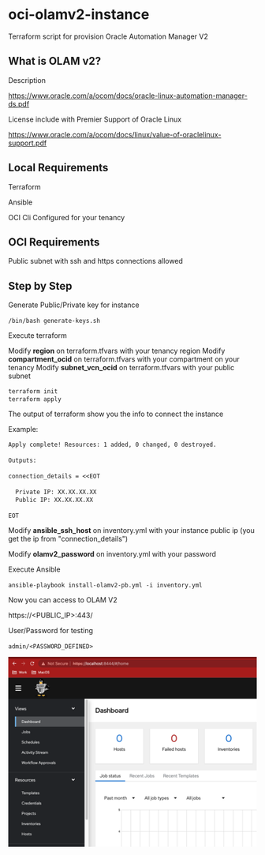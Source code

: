 # oci-olamv2-instance

Terraform script for provision Oracle Automation Manager V2

## What is OLAM v2?

Description

https://www.oracle.com/a/ocom/docs/oracle-linux-automation-manager-ds.pdf

License include with Premier Support of Oracle Linux

https://www.oracle.com/a/ocom/docs/linux/value-of-oraclelinux-support.pdf

## Local Requirements

Terraform

Ansible

OCI Cli Configured for your tenancy

## OCI Requirements

Public subnet with ssh and https connections allowed

## Step by Step

Generate Public/Private key for instance

`/bin/bash generate-keys.sh`


Execute terraform

Modify **region** on terraform.tfvars with your tenancy region
Modify **compartment_ocid** on terraform.tfvars with your compartment on your tenancy
Modify **subnet_vcn_ocid** on terraform.tfvars with your public subnet

```
terraform init
terraform apply
```

The output of terraform show you the info to connect the instance

Example:

```
Apply complete! Resources: 1 added, 0 changed, 0 destroyed.

Outputs:

connection_details = <<EOT

  Private IP: XX.XX.XX.XX
  Public IP: XX.XX.XX.XX

EOT
```

Modify **ansible_ssh_host** on inventory.yml with your instance public ip (you get the ip from "connection_details")

Modify **olamv2_password** on inventory.yml with your password

Execute Ansible

`ansible-playbook install-olamv2-pb.yml -i inventory.yml`

Now you can access to OLAM V2

https://<PUBLIC_IP>:443/

User/Password for testing

`admin/<PASSWORD_DEFINED>`

![alt](images/SCR-20230601-ogjq.png)

